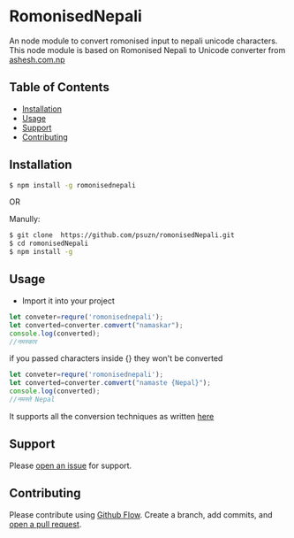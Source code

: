 # RomonisedNepali

An node module to convert romonised input to nepali unicode characters. 
This node module is based on Romonised Nepali to Unicode converter from [ashesh.com.np](http://www.ashesh.com.np/nepali-unicode.php)

## Table of Contents

- [Installation](#installation)
- [Usage](#usage)
- [Support](#support)
- [Contributing](#contributing)

## Installation


```sh
$ npm install -g romonisednepali 
```
OR 

Manully:

```sh
$ git clone  https://github.com/psuzn/romonisedNepali.git
$ cd romonisedNepali
$ npm install -g 
```
## Usage

- Import it into your project
```js
let conveter=requre('romonisednepali');
let converted=converter.comvert("namaskar");
console.log(converted);
//नमस्कार 

```
if you passed characters inside {} they won't be converted
```js
let conveter=requre('romonisednepali');
let converted=converter.comvert("namaste {Nepal}");
console.log(converted);
//नमस्ते Nepal 

```
It supports all the conversion techniques as written [here](http://www.ashesh.com.np/nepali-unicode.php)

## Support

Please [open an issue](https://github.com/psuzn/romonisedNepali/issues/new) for support.

## Contributing

Please contribute using [Github Flow](https://guides.github.com/introduction/flow/). Create a branch, add commits, and [open a pull request](https://github.com/psuzn/romonisedNepali/compare/).